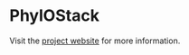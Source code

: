 # PhylOStack

Visit the [project website](http://cdoorenweerd.github.io/PhylOStack/) for more information.


